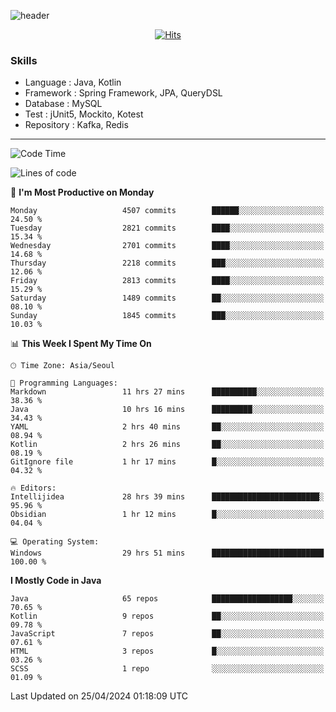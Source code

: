 <!-- Github Profile Readme로 프로필 꾸미기 : https://zzsza.github.io/development/2020/07/10/make-github-profile-readme/ -->

<!-- github theme -->
  <!-- 
    ![header](https://capsule-render.vercel.app/api?type=slice&color=e0f0e3&height=150&section=header&text=beasy&fontSize=45)
  -->
  ![header](https://capsule-render.vercel.app/api?type=soft&color=e0f0e3&height=150&section=header&text=Choi-YongSeok&fontSize=55&animation=twinkling)


<!-- hits count : https://hits.seeyoufarm.com/ -->
<div align=center>
    
  [![Hits](https://hits.seeyoufarm.com/api/count/incr/badge.svg?url=https%3A%2F%2Fgithub.com%2Fchoi-ys&count_bg=%2379C83D&title_bg=%23555555&icon=&icon_color=%23E7E7E7&title=hits&edge_flat=false)](https://hits.seeyoufarm.com)

</div>


<!-- Committed Top Lang -->
<div align=center>
</div>


### Skills
 - Language : Java, Kotlin
 - Framework : Spring Framework, JPA, QueryDSL
 - Database : MySQL
 - Test : jUnit5, Mockito, Kotest
 - Repository : Kafka, Redis

---

<!--START_SECTION:waka-->
![Code Time](http://img.shields.io/badge/Code%20Time-3%2C816%20hrs%2033%20mins-blue)

![Lines of code](https://img.shields.io/badge/From%20Hello%20World%20I%27ve%20Written-14.8%20million%20lines%20of%20code-blue)

📅 **I'm Most Productive on Monday** 

```text
Monday                   4507 commits        ██████░░░░░░░░░░░░░░░░░░░   24.50 % 
Tuesday                  2821 commits        ████░░░░░░░░░░░░░░░░░░░░░   15.34 % 
Wednesday                2701 commits        ████░░░░░░░░░░░░░░░░░░░░░   14.68 % 
Thursday                 2218 commits        ███░░░░░░░░░░░░░░░░░░░░░░   12.06 % 
Friday                   2813 commits        ████░░░░░░░░░░░░░░░░░░░░░   15.29 % 
Saturday                 1489 commits        ██░░░░░░░░░░░░░░░░░░░░░░░   08.10 % 
Sunday                   1845 commits        ███░░░░░░░░░░░░░░░░░░░░░░   10.03 % 
```


📊 **This Week I Spent My Time On** 

```text
🕑︎ Time Zone: Asia/Seoul

💬 Programming Languages: 
Markdown                 11 hrs 27 mins      ██████████░░░░░░░░░░░░░░░   38.36 % 
Java                     10 hrs 16 mins      █████████░░░░░░░░░░░░░░░░   34.43 % 
YAML                     2 hrs 40 mins       ██░░░░░░░░░░░░░░░░░░░░░░░   08.94 % 
Kotlin                   2 hrs 26 mins       ██░░░░░░░░░░░░░░░░░░░░░░░   08.19 % 
GitIgnore file           1 hr 17 mins        █░░░░░░░░░░░░░░░░░░░░░░░░   04.32 % 

🔥 Editors: 
Intellijidea             28 hrs 39 mins      ████████████████████████░   95.96 % 
Obsidian                 1 hr 12 mins        █░░░░░░░░░░░░░░░░░░░░░░░░   04.04 % 

💻 Operating System: 
Windows                  29 hrs 51 mins      █████████████████████████   100.00 % 
```

**I Mostly Code in Java** 

```text
Java                     65 repos            ██████████████████░░░░░░░   70.65 % 
Kotlin                   9 repos             ██░░░░░░░░░░░░░░░░░░░░░░░   09.78 % 
JavaScript               7 repos             ██░░░░░░░░░░░░░░░░░░░░░░░   07.61 % 
HTML                     3 repos             █░░░░░░░░░░░░░░░░░░░░░░░░   03.26 % 
SCSS                     1 repo              ░░░░░░░░░░░░░░░░░░░░░░░░░   01.09 % 
```




 Last Updated on 25/04/2024 01:18:09 UTC
<!--END_SECTION:waka-->

<!-- 
![footer](https://capsule-render.vercel.app/api?section=footer&type=slice&color=e0f0e3)
-->

